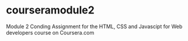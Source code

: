 # courseramodule2
Module 2 Conding Assignment for the HTML, CSS and Javascipt for Web developers course on Coursera.com
